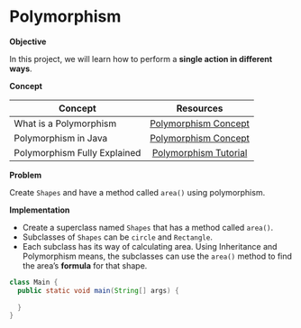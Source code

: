 # Polymorphism


**Objective**

In this project, we will learn how to perform a **single action in different ways**.

**Concept**

| Concept   |      Resources |
|----------|:-------------:  |
|What is a Polymorphism |[Polymorphism Concept](https://docs.oracle.com/javase/tutorial/java/IandI/polymorphism.html)|
|Polymorphism in Java|[Polymorphism Concept](https://www.youtube.com/watch?v=jg4MpYr1TBc)|
|Polymorphism Fully Explained |[Polymorphism Tutorial](https://www.youtube.com/watch?v=jhDUxynEQRI)|


**Problem**

Create `Shapes` and have a method called `area()` using polymorphism.

**Implementation**

* Create a superclass named `Shapes` that has a method called `area()`.
* Subclasses of `Shapes` can be `circle` and `Rectangle`.
* Each subclass has its way of calculating area. Using Inheritance and Polymorphism means, the subclasses can use the `area()` method to find the area’s **formula** for that shape.

```java
class Main {
  public static void main(String[] args) {
 
  }
}
```
